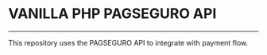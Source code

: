 # VANILLA PHP PAGSEGURO API

---

This repository uses the PAGSEGURO API to integrate with payment flow.
